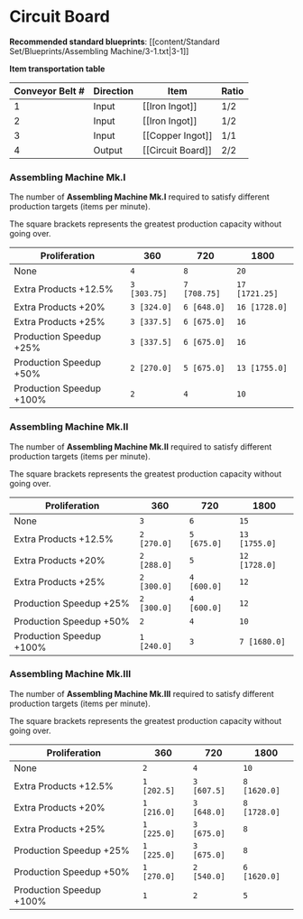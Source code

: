 # Circuit Board

**Recommended standard blueprints**: [[content/Standard Set/Blueprints/Assembling Machine/3-1.txt|3-1]]

**Item transportation table**

| Conveyor Belt # | Direction | Item              | Ratio |
| --------------- | --------- | ----------------- | ----- |
| 1               | Input     | [[Iron Ingot]]    | 1/2   |
| 2               | Input     | [[Iron Ingot]]    | 1/2   |
| 3               | Input     | [[Copper Ingot]]  | 1/1   |
| 4               | Output    | [[Circuit Board]] | 2/2   |

### Assembling Machine Mk.I

The number of **Assembling Machine Mk.I** required to satisfy different production targets (items per minute).

The square brackets represents the greatest production capacity without going over.

| Proliferation            | 360          | 720          | 1800           |
| ------------------------ | ------------ | ------------ | -------------- |
| None                     | `4`          | `8`          | `20`           |
| Extra Products +12.5%    | `3 [303.75]` | `7 [708.75]` | `17 [1721.25]` |
| Extra Products +20%      | `3 [324.0]`  | `6 [648.0]`  | `16 [1728.0]`  |
| Extra Products +25%      | `3 [337.5]`  | `6 [675.0]`  | `16`           |
| Production Speedup +25%  | `3 [337.5]`  | `6 [675.0]`  | `16`           |
| Production Speedup +50%  | `2 [270.0]`  | `5 [675.0]`  | `13 [1755.0]`  |
| Production Speedup +100% | `2`          | `4`          | `10`           |

### Assembling Machine Mk.II

The number of **Assembling Machine Mk.II** required to satisfy different production targets (items per minute).

The square brackets represents the greatest production capacity without going over.

| Proliferation            | 360         | 720         | 1800          |
| ------------------------ | ----------- | ----------- | ------------- |
| None                     | `3`         | `6`         | `15`          |
| Extra Products +12.5%    | `2 [270.0]` | `5 [675.0]` | `13 [1755.0]` |
| Extra Products +20%      | `2 [288.0]` | `5`         | `12 [1728.0]` |
| Extra Products +25%      | `2 [300.0]` | `4 [600.0]` | `12`          |
| Production Speedup +25%  | `2 [300.0]` | `4 [600.0]` | `12`          |
| Production Speedup +50%  | `2`         | `4`         | `10`          |
| Production Speedup +100% | `1 [240.0]` | `3`         | `7 [1680.0]`  |

### Assembling Machine Mk.III

The number of **Assembling Machine Mk.III** required to satisfy different production targets (items per minute).

The square brackets represents the greatest production capacity without going over.

| Proliferation            | 360         | 720         | 1800         |
| ------------------------ | ----------- | ----------- | ------------ |
| None                     | `2`         | `4`         | `10`         |
| Extra Products +12.5%    | `1 [202.5]` | `3 [607.5]` | `8 [1620.0]` |
| Extra Products +20%      | `1 [216.0]` | `3 [648.0]` | `8 [1728.0]` |
| Extra Products +25%      | `1 [225.0]` | `3 [675.0]` | `8`          |
| Production Speedup +25%  | `1 [225.0]` | `3 [675.0]` | `8`          |
| Production Speedup +50%  | `1 [270.0]` | `2 [540.0]` | `6 [1620.0]` |
| Production Speedup +100% | `1`         | `2`         | `5`          |


